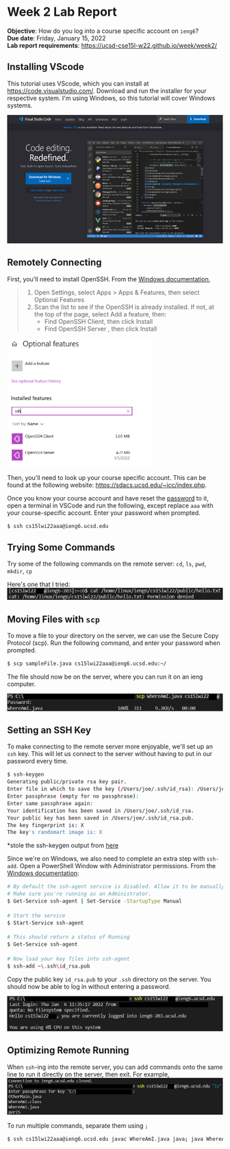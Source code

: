 # Week 2 Lab Report
**Objective**: How do you log into a course specific account on `ieng6`?  
**Due date**: Friday, January 15, 2022  
**Lab report requirements**: https://ucsd-cse15l-w22.github.io/week/week2/  

## Installing VScode
This tutorial uses VScode, which you can install at https://code.visualstudio.com/. Download and run the installer for your respective system. I'm using Windows, so this tutorial will cover Windows systems.    

<img src = "https://github.com/sprestrelski/cse15l-lab-reports/blob/3e1ddf22d71b6188d079558a7f50f240dff60cc7/labs/images/VSCode.PNG" height = "300" /> 

## Remotely Connecting
First, you'll need to install OpenSSH. From the [Windows documentation](https://docs.microsoft.com/en-us/windows-server/administration/openssh/openssh_install_firstuse),  
> 1. Open Settings, select Apps > Apps & Features, then select Optional Features
> 2. Scan the list to see if the OpenSSH is already installed. If not, at the top of the page, select Add a feature, then:  
>     - Find OpenSSH Client, then click Install
>     - Find OpenSSH Server , then click Install

<img src = "https://github.com/sprestrelski/cse15l-lab-reports/blob/3e1ddf22d71b6188d079558a7f50f240dff60cc7/labs/images/OpenSSH.PNG" height = "300" /> 

Then, you'll need to look up your course specific account. This can be found at the following website: https://sdacs.ucsd.edu/~icc/index.php.  

Once you know your course account and have reset the [password](https://password.ucsd.edu) to it, open a terminal in VSCode and run the following, except replace `aaa` with your course-specific account. Enter your password when prompted.
```bash
$ ssh cs15lwi22aaa@ieng6.ucsd.edu
```

## Trying Some Commands
Try some of the following commands on the remote server: `cd`, `ls`, `pwd`, `mkdir`, `cp`  

Here's one that I tried:  
![Trying to read a file](images/RunSomeCommands.PNG)


## Moving Files with `scp`
To move a file to your directory on the server, we can use the Secure Copy Protocol (scp). Run the following command, and enter your password when prompted.

```bash
$ scp sampleFile.java cs15lwi22aaa@ieng6.ucsd.edu:~/
```

The file should now be on the server, where you can run it on an ieng computer.  

![Example of using SCP](images/SCP.PNG)


## Setting an SSH Key
To make connecting to the remote server more enjoyable, we'll set up an `ssh` key. This will let us connect to the server without having to put in our password every time.

```bash
$ ssh-keygen
Generating public/private rsa key pair.
Enter file in which to save the key (/Users/joe/.ssh/id_rsa): /Users/joe/.ssh/id_rsa
Enter passphrase (empty for no passphrase): 
Enter same passphrase again: 
Your identification has been saved in /Users/joe/.ssh/id_rsa.
Your public key has been saved in /Users/joe/.ssh/id_rsa.pub.
The key fingerprint is: X
The key's randomart image is: X
```
*stole the ssh-keygen output from [here](https://ucsd-cse15l-w22.github.io/week/week1/)

Since we're on Windows, we also need to complete an extra step with `ssh-add`. Open a PowerShell Window with Administrator permissions. From the [Windows documentation](https://docs.microsoft.com/en-us/windows-server/administration/openssh/openssh_keymanagement#user-key-generation):  
```bash
# By default the ssh-agent service is disabled. Allow it to be manually started for the next step to work.
# Make sure you're running as an Administrator.
$ Get-Service ssh-agent | Set-Service -StartupType Manual

# Start the service
$ Start-Service ssh-agent

# This should return a status of Running
$ Get-Service ssh-agent

# Now load your key files into ssh-agent
$ ssh-add ~\.ssh\id_rsa.pub
```

Copy the public key `id_rsa.pub` to your `.ssh` directory on the server. You should now be able to log in without entering a password.

![SSH login example without a password](images/SSHKey.PNG)


## Optimizing Remote Running
When `ssh`-ing into the remote server, you can add commands onto the same line to run it directly on the server, then exit. For example,  
![Optimizing remote running login example](images/OptimizingRemote.PNG)

To run multiple commands, separate them using `;`  
```bash
$ ssh cs15lwi22aaa@ieng6.ucsd.edu javac WhereAmI.java java; java WhereAmI
```
